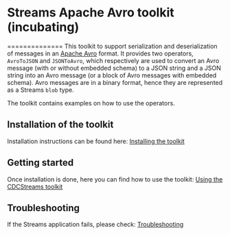 # Streams Apache Avro toolkit (incubating)
==============
This toolkit to support serialization and deserialization of messages in an [Apache Avro](https://avro.apache.org/) format. It provides two operators, `AvroToJSON` and `JSONToAvro`, which respectively are used to convert an Avro message (with or without embedded schema) to a JSON string and a JSON string into an Avro message (or a block of Avro messages with embedded schema). Avro messages are in a binary format, hence they are represented as a Streams `blob` type.

The toolkit contains examples on how to use the operators.

## Installation of the toolkit
Installation instructions can be found here: [Installing the toolkit](documentation/Installation.md)

## Getting started
Once installation is done, here you can find how to use the toolkit: [Using the CDCStreams toolkit](documentation/Usage.md)

## Troubleshooting
If the Streams application fails, please check: [Troubleshooting](documentation/Troubleshooting.md)
